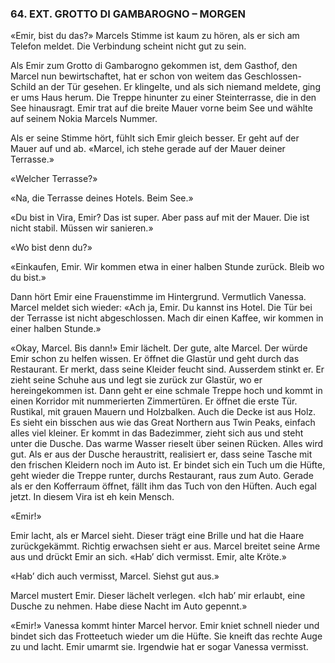### 64. EXT. GROTTO DI GAMBAROGNO – MORGEN

«Emir, bist du das?» Marcels Stimme ist kaum zu hören, als er sich am Telefon meldet. Die Verbindung scheint nicht gut zu sein.

Als Emir zum Grotto di Gambarogno gekommen ist, dem Gasthof, den Marcel nun bewirtschaftet, hat er schon von weitem das Geschlossen-Schild an der Tür gesehen. Er klingelte, und als sich niemand meldete, ging er ums Haus herum. Die Treppe hinunter zu einer Steinterrasse, die in den See hinausragt. Emir trat auf die breite Mauer vorne beim See und wählte auf seinem Nokia Marcels Nummer. 

Als er seine Stimme hört, fühlt sich Emir gleich besser. Er geht auf der Mauer auf und ab. «Marcel, ich stehe gerade auf der Mauer deiner Terrasse.»

«Welcher Terrasse?»

«Na, die Terrasse deines Hotels. Beim See.»

«Du bist in Vira, Emir? Das ist super. Aber pass auf mit der Mauer. Die ist nicht stabil. Müssen wir sanieren.»

«Wo bist denn du?»

«Einkaufen, Emir. Wir kommen etwa in einer halben Stunde zurück. Bleib wo du bist.»

Dann hört Emir eine Frauenstimme im Hintergrund. Vermutlich Vanessa. Marcel meldet sich wieder: «Ach ja, Emir. Du kannst ins Hotel. Die Tür bei der Terrasse ist nicht abgeschlossen. Mach dir einen Kaffee, wir kommen in einer halben Stunde.»

«Okay, Marcel. Bis dann!» Emir lächelt. Der gute, alte Marcel. Der würde Emir schon zu helfen wissen. Er öffnet die Glastür und geht durch das Restaurant. Er merkt, dass seine Kleider feucht sind. Ausserdem stinkt er. Er zieht seine Schuhe aus und legt sie zurück zur Glastür, wo er hereingekommen ist. Dann geht er eine schmale Treppe hoch und kommt in einen Korridor mit nummerierten Zimmertüren. Er öffnet die erste Tür. Rustikal, mit grauen Mauern und Holzbalken. Auch die Decke ist aus Holz. Es sieht ein bisschen aus wie das Great Northern aus Twin Peaks, einfach alles viel kleiner. Er kommt in das Badezimmer, zieht sich aus und steht unter die Dusche. Das warme Wasser rieselt über seinen Rücken. Alles wird gut. Als er aus der Dusche heraustritt, realisiert er, dass seine Tasche mit den frischen Kleidern noch im Auto ist. Er bindet sich ein Tuch um die Hüfte, geht wieder die Treppe runter, durchs Restaurant, raus zum Auto. Gerade als er den Kofferraum öffnet, fällt ihm das Tuch von den Hüften. Auch egal jetzt. In diesem Vira ist eh kein Mensch.

«Emir!»

Emir lacht, als er Marcel sieht. Dieser trägt eine Brille und hat die Haare zurückgekämmt. Richtig erwachsen sieht er aus. Marcel breitet seine Arme aus und drückt Emir an sich. «Hab’ dich vermisst. Emir, alte Kröte.»

«Hab’ dich auch vermisst, Marcel. Siehst gut aus.»

Marcel mustert Emir. Dieser lächelt verlegen. «Ich hab’ mir erlaubt, eine Dusche zu nehmen. Habe diese Nacht im Auto gepennt.»

«Emir!» Vanessa kommt hinter Marcel hervor. Emir kniet schnell nieder und bindet sich das Frotteetuch wieder um die Hüfte. Sie kneift das rechte Auge zu und lacht. Emir umarmt sie. Irgendwie hat er sogar Vanessa vermisst.